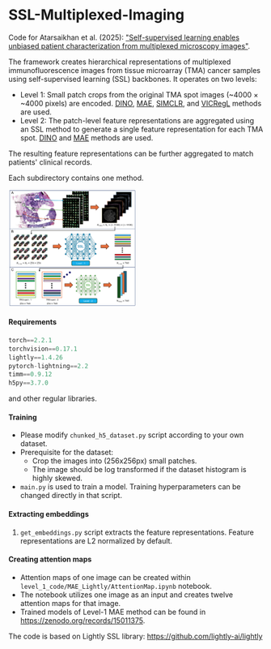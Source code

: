# SSL-Multiplexed-Imaging
Code for Atarsaikhan et al. (2025): ["Self-supervised learning enables unbiased patient characterization from multiplexed microscopy images"](https://www.biorxiv.org/content/10.1101/2025.03.05.640729v1).

The framework creates hierarchical representations of multiplexed immunofluorescence images from tissue microarray (TMA) cancer samples using self-supervised learning (SSL) backbones.
It operates on two levels:
- Level 1: Small patch crops from the original TMA spot images (~4000 × ~4000 pixels) are encoded. [DINO](https://openaccess.thecvf.com/content/ICCV2021/html/Caron_Emerging_Properties_in_Self-Supervised_Vision_Transformers_ICCV_2021_paper), [MAE](https://openaccess.thecvf.com/content/CVPR2022/html/He_Masked_Autoencoders_Are_Scalable_Vision_Learners_CVPR_2022_paper), [SIMCLR](https://arxiv.org/abs/2002.05709), and [VICRegL](https://arxiv.org/abs/2210.01571) methods are used.
- Level 2: The patch-level feature representations are aggregated using an SSL method to generate a single feature representation for each TMA spot. [DINO](https://openaccess.thecvf.com/content/ICCV2021/html/Caron_Emerging_Properties_in_Self-Supervised_Vision_Transformers_ICCV_2021_paper) and [MAE](https://openaccess.thecvf.com/content/CVPR2022/html/He_Masked_Autoencoders_Are_Scalable_Vision_Learners_CVPR_2022_paper) methods are used.

The resulting feature representations can be further aggregated to match patients' clinical records.

Each subdirectory contains one method.

<img src="./images/framework.png" alt="Framework" width="50%" />

#### Requirements

```python
torch==2.2.1
torchvision==0.17.1
lightly==1.4.26
pytorch-lightning==2.2
timm==0.9.12
h5py==3.7.0
```
and other regular libraries.

#### Training

- Please modify `chunked_h5_dataset.py` script according to your own dataset.
- Prerequisite for the dataset:
    - Crop the images into (256x256px) small patches.
    - The image should be log transformed if the dataset histogram is highly skewed.
- `main.py` is used to train a model. Training hyperparameters can be changed directly in that script.
    
#### Extracting embeddings

1. `get_embeddings.py` script extracts the feature representations. Feature representations are L2 normalized by default.

#### Creating attention maps

- Attention maps of one image can be created within `level_1_code/MAE_Lightly/AttentionMap.ipynb` notebook.
- The notebook utilizes one image as an input and creates twelve attention maps for that image.
- Trained models of Level-1 MAE method can be found in https://zenodo.org/records/15011375.

The code is based on Lightly SSL library: https://github.com/lightly-ai/lightly
